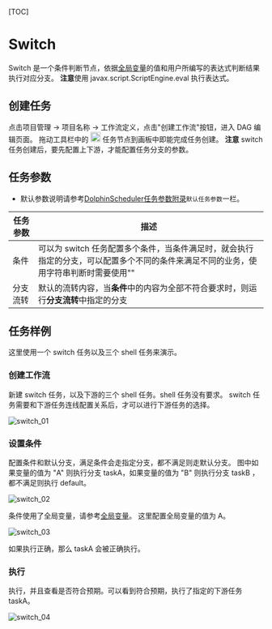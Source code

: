 [TOC]

# Switch

Switch 是一个条件判断节点，依据[全局变量]($Parameter-Global)的值和用户所编写的表达式判断结果执行对应分支。
**注意**使用 javax.script.ScriptEngine.eval 执行表达式。

## 创建任务

点击项目管理 -> 项目名称 -> 工作流定义，点击"创建工作流"按钮，进入 DAG 编辑页面。
拖动工具栏中的 <img src="https://dolphinscheduler.apache.org/img/switch.png" width="20"/> 任务节点到画板中即能完成任务创建。
**注意** switch 任务创建后，要先配置上下游，才能配置任务分支的参数。

## 任务参数

[//]: # (TODO: use the commented anchor below once our website template supports this syntax)
[//]: # (- 默认参数说明请参考[DolphinScheduler任务参数附录]&#40;appendix.md#默认任务参数&#41;`默认任务参数`一栏。)

- 默认参数说明请参考[DolphinScheduler任务参数附录]($Task-Appendix)`默认任务参数`一栏。

| **任务参数** |                                 **描述**                                  |
|----------|-------------------------------------------------------------------------|
| 条件       | 可以为 switch 任务配置多个条件，当条件满足时，就会执行指定的分支，可以配置多个不同的条件来满足不同的业务，使用字符串判断时需要使用"" |
| 分支流转     | 默认的流转内容，当**条件**中的内容为全部不符合要求时，则运行**分支流转**中指定的分支                          |

## 任务样例

这里使用一个 switch 任务以及三个 shell 任务来演示。

### 创建工作流

新建 switch 任务，以及下游的三个 shell 任务。shell 任务没有要求。
switch 任务需要和下游任务连线配置关系后，才可以进行下游任务的选择。

![switch_01](https://dolphinscheduler.apache.org/img/tasks/demo/switch_01.png)

### 设置条件

配置条件和默认分支，满足条件会走指定分支，都不满足则走默认分支。
图中如果变量的值为 "A" 则执行分支 taskA，如果变量的值为 "B" 则执行分支 taskB ，都不满足则执行 default。

![switch_02](https://dolphinscheduler.apache.org/img/tasks/demo/switch_02.png)

条件使用了全局变量，请参考[全局变量]($Parameter-Global)。
这里配置全局变量的值为 A。

![switch_03](https://dolphinscheduler.apache.org/img/tasks/demo/switch_03.png)

如果执行正确，那么 taskA 会被正确执行。

### 执行

执行，并且查看是否符合预期。可以看到符合预期，执行了指定的下游任务 taskA。

![switch_04](https://dolphinscheduler.apache.org/img/tasks/demo/switch_04.png)

